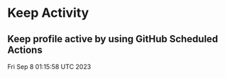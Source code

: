 # Keep Activity 
Keep profile active by using GitHub Scheduled Actions
--- 
Fri Sep  8 01:15:58 UTC 2023